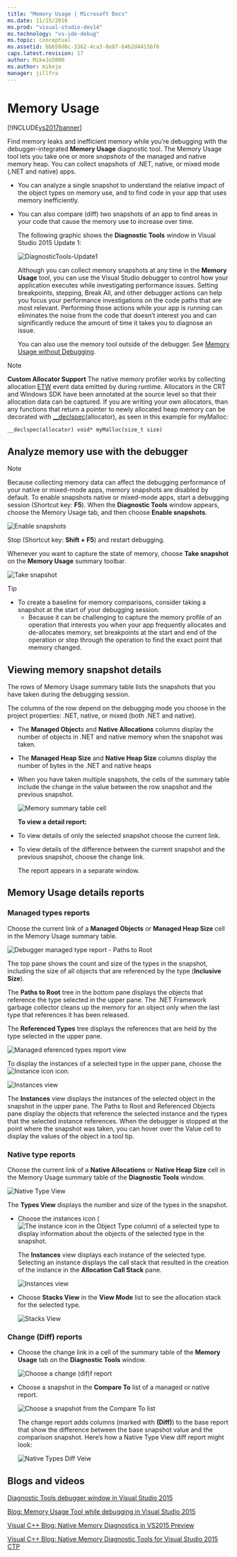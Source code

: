 ```yaml
---
title: "Memory Usage | Microsoft Docs"
ms.date: 11/15/2016
ms.prod: "visual-studio-dev14"
ms.technology: "vs-ide-debug"
ms.topic: conceptual
ms.assetid: bbb58d6c-3362-4ca3-8e87-64b2d4415bf6
caps.latest.revision: 17
author: MikeJo5000
ms.author: mikejo
manager: jillfra
---
```

# Memory Usage
[!INCLUDE[vs2017banner](../includes/vs2017banner.md)]

Find memory leaks and inefficient memory while you’re debugging with the debugger-integrated **Memory Usage** diagnostic tool. The Memory Usage tool lets you take one or more *snapshots* of the managed and native memory heap. You can collect snapshots of .NET, native, or mixed mode (.NET and native) apps.  
  
- You can analyze a single snapshot to understand the relative impact of the object types on memory use, and to find code in your app that uses memory inefficiently.  
  
- You can also compare (diff) two snapshots of an app to find areas in your code that cause the memory use to increase over time.  
  
  The following graphic shows the **Diagnostic Tools** window in Visual Studio 2015 Update 1:  
  
  ![DiagnosticTools&#45;Update1](../profiling/media/diagnostictools-update1.png "DiagnosticTools-Update1")  
  
  Although you can collect memory snapshots at any time in the **Memory Usage** tool, you can use the Visual Studio debugger to control how your application executes while investigating performance issues. Setting breakpoints, stepping, Break All, and other debugger actions can help you focus your performance investigations on the code paths that are most relevant. Performing those actions while your app is running can eliminates the noise from the code that doesn’t interest you and can significantly reduce the amount of time it takes you to diagnose an issue.  
  
  You can also use the memory tool outside of the debugger. See [Memory Usage without Debugging](http://msdn.microsoft.com/library/8883bc5f-df86-4f84-aa2b-a21150f499b0).  
  
> [!NOTE]
>  **Custom Allocator Support** The native memory profiler works by collecting allocation [ETW](https://msdn.microsoft.com/library/windows/desktop/bb968803\(v=vs.85\).aspx) event data emitted by during runtime.  Allocators in the CRT and Windows SDK have been annotated at the source level so that their allocation data can be captured.  If you are writing your own allocators, than any functions that return a pointer to newly allocated heap memory can be decorated with [__declspec](http://msdn.microsoft.com/library/832db681-e8e1-41ca-b78c-cd9d265cdb87)(allocator), as seen in this example for myMalloc:  
>   
>  `__declspec(allocator) void* myMalloc(size_t size)`  
  
## Analyze memory use with the debugger  
  
> [!NOTE]
>  Because collecting memory data can affect the debugging performance of your native or mixed-mode apps, memory snapshots are disabled by default. To enable snapshots native or mixed-mode apps, start a debugging session (Shortcut key: **F5**). When the **Diagnostic Tools** window appears, choose the Memory Usage tab, and then choose **Enable snapshots**.  
>   
>  ![Enable snapshots](../profiling/media/dbgdiag-mem-mixedtoolbar-enablesnapshot.png "DBGDIAG_MEM_MixedToolbar_EnableSnapshot")  
>   
>  Stop (Shortcut key: **Shift + F5**) and restart debugging.  
  
 Whenever you want to capture the state of memory, choose **Take snapshot** on the **Memory Usage** summary toolbar.  
  
 ![Take snapshot](../profiling/media/dbgdiag-mem-mixedtoolbar-takesnapshot.png "DBGDIAG_MEM_MixedToolbar_TakeSnapshot")  
  
> [!TIP]
> - To create a baseline for memory comparisons, consider taking a snapshot at the start of your debugging session.  
>   -   Because it can be challenging to capture the memory profile of an operation that interests you when your app frequently allocates and de-allocates memory, set breakpoints at the start and end of the operation or step through the operation to find the exact point that memory changed.  
  
## Viewing memory snapshot details  
 The rows of Memory Usage summary table lists the snapshots that you have taken during the debugging session.  
  
 The columns of the row depend on the debugging mode you choose in the project properties: .NET, native, or mixed (both .NET and native).  
  
- The **Managed Object**s and **Native Allocations** columns display the number of objects in .NET and native memory when the snapshot was taken.  
  
- The **Managed Heap Size** and **Native Heap Size** columns display the number of bytes in the .NET and native heaps  
  
- When you have taken multiple snapshots, the cells of the summary table include the change in the value between the row snapshot and the previous snapshot.  
  
   ![Memory summary table cell](../profiling/media/dbgdiag-mem-summarytablecell.png "DBGDIAG_MEM_SummaryTableCell")  
  
  **To view a detail report:**  
  
- To view details of only the selected snapshot choose the current link.  
  
- To view details of the difference between the current snapshot and the previous snapshot, choose the change link.  
  
  The report appears in a separate window.  
  
## Memory Usage details reports  
  
### Managed types reports  
 Choose the current link of a **Managed Objects** or **Managed Heap Size** cell in the Memory Usage summary table.  
  
 ![Debugger managed type report &#45; Paths to Root](../profiling/media/dbgdiag-mem-managedtypesreport-pathstoroot.png "DBGDIAG_MEM_ManagedTypesReport_PathsToRoot")  
  
 The top pane shows the count and size of the types in the snapshot, including the size of all objects that are referenced by the type (**Inclusive Size**).  
  
 The **Paths to Root** tree in the bottom pane displays the objects that reference the type selected in the upper pane. The .NET Framework garbage collector cleans up the memory for an object only when the last type that references it has been released.  
  
 The **Referenced Types** tree displays the references that are held by the type selected in the upper pane.  
  
 ![Managed eferenced types report view](../profiling/media/dbgdiag-mem-managedtypesreport-referencedtypes.png "DBGDIAG_MEM_ManagedTypesReport_ReferencedTypes")  
  
 To display the instances of a selected type in the upper pane, choose the ![Instance icon](../profiling/media/dbgdiag-mem-instanceicon.png "DBGDIAG_MEM_InstanceIcon") icon.  
  
 ![Instances view](../profiling/media/dbgdiag-mem-managedtypesreport-instances.png "DBGDIAG_MEM_ManagedTypesReport_Instances")  
  
 The **Instances** view displays the instances of the selected object in the snapshot in the upper pane. The Paths to Root and Referenced Objects pane display the objects that reference the selected instance and the types that the selected instance references. When the debugger is stopped at the point where the snapshot was taken, you can hover over the Value cell to display the values of the object in a tool tip.  
  
### Native type reports  
 Choose the current link of a **Native Allocations** or **Native Heap Size** cell in the Memory Usage summary table of the **Diagnostic Tools** window.  
  
 ![Native Type View](../profiling/media/dbgdiag-mem-native-typesview.png "DBGDIAG_MEM_Native_TypesView")  
  
 The **Types View** displays the number and size of the types in the snapshot.  
  
- Choose the instances icon (![The instance icon in the Object Type column](../misc/media/dbg-mma-instancesicon.png "DBG_MMA_InstancesIcon")) of a selected type to display information about the objects of the selected type in the snapshot.  
  
     The **Instances** view displays each instance of the selected type. Selecting an instance displays the call stack that resulted in the creation of the instance in the **Allocation Call Stack** pane.  
  
     ![Instances view](../profiling/media/dbgdiag-mem-native-instances.png "DBGDIAG_MEM_Native_Instances")  
  
- Choose **Stacks View** in the **View Mode** list to see the allocation stack for the selected type.  
  
     ![Stacks View](../profiling/media/dbgdiag-mem-native-stacksview.png "DBGDIAG_MEM_Native_StacksView")  
  
### Change (Diff) reports  
  
- Choose the change link in a cell of the summary table of the **Memory Usage** tab on the **Diagnostic Tools** window.  
  
   ![Choose a change &#40;dif&#41;f report](../profiling/media/dbgdiag-mem-choosediffreport.png "DBGDIAG_MEM_ChooseDiffReport")  
  
- Choose a snapshot in the **Compare To** list of a managed or native report.  
  
   ![Choose a snapshot from the Compare To list](../profiling/media/dbgdiag-mem-choosecompareto.png "DBGDIAG_MEM_ChooseCompareTo")  
  
  The change report adds columns (marked with **(Diff)**) to the base report that show the difference between the base snapshot value and the comparison snapshot. Here’s how a Native Type View diff report might look:  
  
  ![Native Types Diff Veiw](../profiling/media/dbgdiag-mem-native-typesviewdiff.png "DBGDIAG_MEM_Native_TypesViewDiff")  
  
## Blogs and videos  
 [Diagnostic Tools debugger window in Visual Studio 2015](http://blogs.msdn.com/b/visualstudioalm/archive/2015/01/16/diagnostic-tools-debugger-window-in-visual-studio-2015.aspx)  
  
 [Blog: Memory Usage Tool while debugging in Visual Studio 2015](http://blogs.msdn.com/b/visualstudioalm/archive/2014/11/13/memory-usage-tool-while-debugging-in-visual-studio-2015.aspx)  
  
 [Visual C++ Blog: Native Memory Diagnostics in VS2015 Preview](http://blogs.msdn.com/b/vcblog/archive/2014/11/21/native-memory-diagnostics-in-vs2015-preview.aspx)  
  
 [Visual C++ Blog: Native Memory Diagnostic Tools for Visual Studio 2015 CTP](http://blogs.msdn.com/b/vcblog/archive/2014/06/04/native-memory-diagnostic-tools-for-visual-studio-14-ctp1.aspx)
